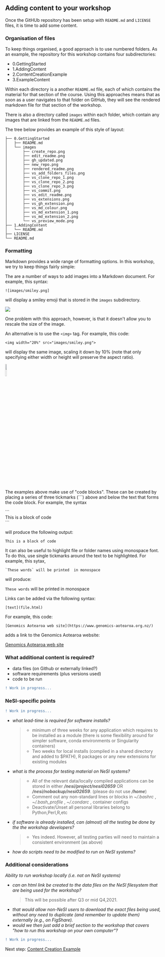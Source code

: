 ## Adding content to your workshop

Once the GitHUb repository has been setup with `README.md` and `LICENSE` files, it is time to add some content.

### Organisation of files

To keep things organised, a good approach is to use numbered folders.  As an example, the repository for this workshop contains four subdirectories:

 - 0.GettingStarted
 - 1.AddingContent
 - 2.ContentCreationExample
 - 3.ExampleContent

Within each directory is a another `README.md` file, each of which contains the material for that section of the course. Using this approaches means that as soon as a user navigates to that folder on GitHub, they will see the rendered markdown file for that section of the workshop.

There is also a directory called `images` within each folder, which contain any images that are linked from the `README.md` files.

The tree below provides an example of this style of layout:

```
├── 0.GettingStarted
│   ├── README.md
│   └── images
│       ├── create_repo.png
│       ├── edit_readme.png
│       ├── gh_updated.png
│       ├── new_repo.png
│       ├── rendered_readme.png
│       ├── vs_add_folders_files.png
│       ├── vs_clone_repo_1.png
│       ├── vs_clone_repo_2.png
│       ├── vs_clone_repo_3.png
│       ├── vs_commit.png
│       ├── vs_edit_readme.png
│       ├── vs_extensions.png
│       ├── vs_gh_extension.png
│       ├── vs_md_colour.png
│       ├── vs_md_extension_1.png
│       ├── vs_md_extension_2.png
│       └── vs_preview_mode.png
├── 1.AddingContent
│   └── README.md
├── LICENSE
└── README.md
```

### Formatting

Markdown provides a wide range of formatting options. In this workshop, we try to keep things fairly simple:

The are a number of ways to add images into a Markdown document.  For example, this syntax:

```
![images/smiley.png]
```

will display a smiley emoji that is stored in the `images` subdirectory.

![](images/smiley.png)

One problem with this approach, however, is that it doesn't allow you to rescale the size of the image.

An alternative is to use the `<img>` tag. For example, this code:

```
<img width="20%" src="images/smiley.png">
```

will display the same image, scaling it down by 10% (note that only specifying either width or height will preserve the aspect ratio).

<img width="10%" src="images/smiley.png">

The examples above make use of "code blocks".  These can be created by placing a series of three tickmarks (```) above and below the text that forms the code block. For example, the syntax

\`\`\`<BR>
This is a block of code<BR>
\`\`\`

will produce the following output:

```
This is a block of code
```

It can also be useful to highlight file or folder names using monospace font.  To do this, use single tickmarks around the text to be highlighted.  For example, this sytax,

```
`These words` will be printed  in monospace
```

will produce:

`These words` will be printed  in monospace

Links can be added via the following syntax:

```
[text](file.html)
```

For example, this code:

```
[Genomics Aotearoa web site](https://www.genomics-aotearoa.org.nz/)
```

adds a link to the Genomics Aotearoa website:

[Genomics Aotearoa web site](https://www.genomics-aotearoa.org.nz/)

### What additional content is required?

 - data files (on Github or externally linked?)
 - software requirements (plus versions used)
 - code to be run

```diff
! Work in progress...
```
### NeSI-specific points

```diff
! Work in progress...
```


 - *what lead-time is required for software installs?*
      >* minimum of three weeks for any application which requires to be installed as a module (there is some flexibility around for simpler software, conda environments or Singularity containers)
      >* Two weeks for local installs (compiled in a shared directory and added to $PATH), R packages or any new extensions for existing modules
 - *what is the process for testing material on NeSI systems?*
      >* All of the relevant data/locally compiled applications can be stored in either ***/nesi/project/nesi02659*** OR ***/nesi/nobackup/nesi02659***. (please do not use ***/home***)
      >* Comment out any non-standard lines or blocks in *~/.bashrc* , *~/.bash_profile* , *~/.condarc* , container configs
      >* Deactivate/Unset all personal libraries belong to Python,Perl,R,etc
 - *if software is already installed, can (almost) all the testing be done by the the workshop developers?*
      >* Yes indeed. However, all testing parties will need to maintain a consistent environment (as above)
 - *how do scripts need to be modified to run on NeSI systems?*

### Additional considerations
 
*Ability to run workshop locally (i.e. not on NeSI systems)*

- *can an html link be created to the data files on the NeSI filesystem that are being used for the workshop?*
    >This will be possible after Q3 or mid Q4,2021.  
- *that would allow non-NeSI users to download the exact files being used, without any need to duplicate (and remember to update them) externally (e.g., on FigShare).*
- *would we then just add a brief section to the workshop that covers "how to run this workshop on your own computer"?*

```diff
! Work in progress...
```

Next step: [Content Creation Example](https://github.com/genomicsaotearoa/ga-workshop-tutorial/tree/main/2.ContentCreationExample)
